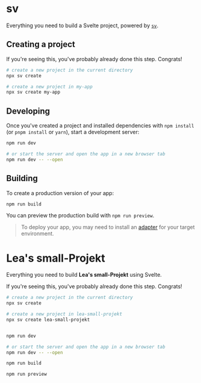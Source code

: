 # sv

Everything you need to build a Svelte project, powered by [`sv`](https://github.com/sveltejs/cli).

## Creating a project

If you're seeing this, you've probably already done this step. Congrats!

```bash
# create a new project in the current directory
npx sv create

# create a new project in my-app
npx sv create my-app
```

## Developing

Once you've created a project and installed dependencies with `npm install` (or `pnpm install` or `yarn`), start a development server:

```bash
npm run dev

# or start the server and open the app in a new browser tab
npm run dev -- --open
```

## Building

To create a production version of your app:

```bash
npm run build
```

You can preview the production build with `npm run preview`.

> To deploy your app, you may need to install an [adapter](https://svelte.dev/docs/kit/adapters) for your target environment.


# Lea's small-Projekt

Everything you need to build **Lea's small-Projekt** using Svelte.

If you're seeing this, you've probably already done this step. Congrats!

```bash
# create a new project in the current directory
npx sv create

# create a new project in lea-small-projekt
npx sv create lea-small-projekt


npm run dev

# or start the server and open the app in a new browser tab
npm run dev -- --open

npm run build

npm run preview


